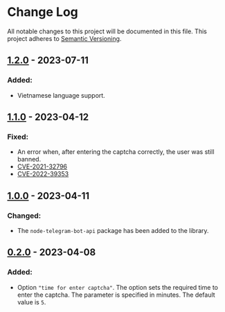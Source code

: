 
# Change Log

All notable changes to this project will be documented in this file.
This project adheres to [Semantic Versioning](http://semver.org/).

## [1.2.0](https://github.com/VDS13/telegram-captcha/compare/1.1.0...1.2.0) - 2023-07-11

### Added:

* Vietnamese language support.

## [1.1.0](https://github.com/VDS13/telegram-captcha/compare/1.0.0...1.1.0) - 2023-04-12

### Fixed:

* An error when, after entering the captcha correctly, the user was still banned.
* [CVE-2021-32796](https://github.com/advisories/GHSA-5fg8-2547-mr8q)
* [CVE-2022-39353](https://github.com/advisories/GHSA-crh6-fp67-6883)

## [1.0.0](https://github.com/VDS13/telegram-captcha/compare/0.1.0...1.0.0) - 2023-04-11

### Changed:

* The `node-telegram-bot-api` package has been added to the library.

## [0.2.0](https://github.com/VDS13/telegram-captcha/compare/0.1.0...0.2.0) - 2023-04-08

### Added:

* Option `"time for enter captcha"`. The option sets the required time to enter the captcha. The parameter is specified in minutes. The default value is `5`.
